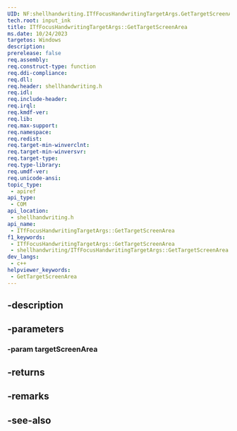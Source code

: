 ```yaml
---
UID: NF:shellhandwriting.ITfFocusHandwritingTargetArgs.GetTargetScreenArea
tech.root: input_ink
title: ITfFocusHandwritingTargetArgs::GetTargetScreenArea
ms.date: 10/24/2023
targetos: Windows
description: 
prerelease: false
req.assembly: 
req.construct-type: function
req.ddi-compliance: 
req.dll: 
req.header: shellhandwriting.h
req.idl: 
req.include-header: 
req.irql: 
req.kmdf-ver: 
req.lib: 
req.max-support: 
req.namespace: 
req.redist: 
req.target-min-winverclnt: 
req.target-min-winversvr: 
req.target-type: 
req.type-library: 
req.umdf-ver: 
req.unicode-ansi: 
topic_type:
 - apiref
api_type:
 - COM
api_location:
 - shellhandwriting.h
api_name:
 - ITfFocusHandwritingTargetArgs::GetTargetScreenArea
f1_keywords:
 - ITfFocusHandwritingTargetArgs::GetTargetScreenArea
 - shellhandwriting/ITfFocusHandwritingTargetArgs::GetTargetScreenArea
dev_langs:
 - c++
helpviewer_keywords:
 - GetTargetScreenArea
---
```


## -description

## -parameters

### -param targetScreenArea

## -returns

## -remarks

## -see-also

